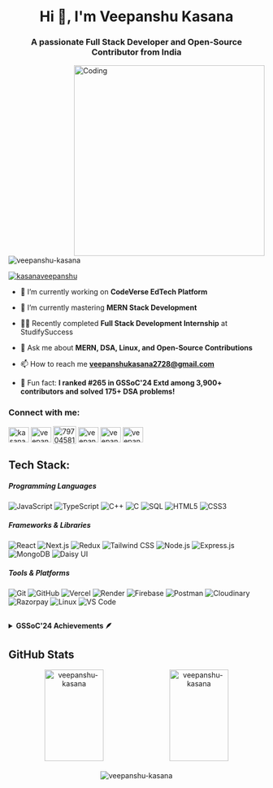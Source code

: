 <h1 align="center">Hi 👋, I'm Veepanshu Kasana</h1>
<h3 align="center">A passionate Full Stack Developer and Open-Source Contributor from India</h3>
<img align="right" alt="Coding" width="375" src="https://cdn.dribbble.com/users/1162077/screenshots/3848914/programmer.gif">

<p align="left"> <img src="https://komarev.com/ghpvc/?username=veepanshu-kasana&label=Profile%20views&color=0e75b6&style=flat" alt="veepanshu-kasana" /> </p>

<p align="left"> <a href="https://twitter.com/kasanaveepanshu" target="blank"><img src="https://img.shields.io/twitter/follow/kasanaveepanshu?logo=twitter&style=for-the-badge" alt="kasanaveepanshu" /></a> </p>

- 🔭 I’m currently working on **CodeVerse EdTech Platform**

- 🌱 I’m currently mastering **MERN Stack Development**

- 👨‍💼 Recently completed **Full Stack Development Internship** at StudifySuccess

- 💬 Ask me about **MERN, DSA, Linux, and Open-Source Contributions**

- 📫 How to reach me **veepanshukasana2728@gmail.com**

- 🌟 Fun fact: **I ranked #265 in GSSoC'24 Extd among 3,900+ contributors and solved 175+ DSA problems!**

<h3 align="left">Connect with me:</h3>
<p align="left">
<a href="https://twitter.com/kasanaveepanshu" target="blank"><img align="center" src="https://raw.githubusercontent.com/rahuldkjain/github-profile-readme-generator/master/src/images/icons/Social/twitter.svg" alt="kasanaveepanshu" height="30" width="40" /></a>
<a href="https://linkedin.com/in/veepanshu-kasana" target="blank"><img align="center" src="https://raw.githubusercontent.com/rahuldkjain/github-profile-readme-generator/master/src/images/icons/Social/linked-in-alt.svg" alt="veepanshu-kasana" height="30" width="40" /></a>
<a href="https://discord.gg/797045812763951104" target="blank"><img align="center" src="https://raw.githubusercontent.com/rahuldkjain/github-profile-readme-generator/master/src/images/icons/Social/discord.svg" alt="797045812763951104" height="35" width="45" /></a>
<a href="https://www.leetcode.com/veepanshu_kasana" target="blank"><img align="center" src="https://raw.githubusercontent.com/rahuldkjain/github-profile-readme-generator/master/src/images/icons/Social/leet-code.svg" alt="veepanshu_kasana" height="30" width="40" /></a>
<a href="https://auth.geeksforgeeks.org/user/veepanshukfvw6" target="blank"><img align="center" src="https://raw.githubusercontent.com/rahuldkjain/github-profile-readme-generator/master/src/images/icons/Social/geeks-for-geeks.svg" alt="veepanshukfvw6" height="30" width="40" /></a>
<a href="https://instagram.com/veepanshu_kasana" target="blank"><img align="center" src="https://raw.githubusercontent.com/rahuldkjain/github-profile-readme-generator/master/src/images/icons/Social/instagram.svg" alt="veepanshu_kasana" height="30" width="40" /></a>
</p>

## Tech Stack:
##### Programming Languages
![JavaScript](https://img.shields.io/badge/JavaScript-F7DF1E?style=flat-square&logo=javascript&logoColor=black)
![TypeScript](https://img.shields.io/badge/TypeScript-007ACC?style=flat-square&logo=typescript&logoColor=white)
![C++](https://img.shields.io/badge/C++-00599C?style=flat-square&logo=c%2B%2B&logoColor=white)
![C](https://img.shields.io/badge/C-A8B9CC?style=flat-square&logo=c&logoColor=black)
![SQL](https://img.shields.io/badge/SQL-336791?style=flat-square&logo=postgresql&logoColor=white)
![HTML5](https://img.shields.io/badge/HTML5-E34F26?style=flat-square&logo=html5&logoColor=white)
![CSS3](https://img.shields.io/badge/CSS3-1572B6?style=flat-square&logo=css3&logoColor=white)

##### Frameworks & Libraries
![React](https://img.shields.io/badge/React-20232A?style=flat-square&logo=react&logoColor=61DAFB)
![Next.js](https://img.shields.io/badge/Next.js-000000?style=flat-square&logo=next.js&logoColor=white)
![Redux](https://img.shields.io/badge/Redux-593D88?style=flat-square&logo=redux&logoColor=white)
![Tailwind CSS](https://img.shields.io/badge/Tailwind_CSS-38B2AC?style=flat-square&logo=tailwind-css&logoColor=white)
![Node.js](https://img.shields.io/badge/Node.js-43853D?style=flat-square&logo=node.js&logoColor=white)
![Express.js](https://img.shields.io/badge/Express.js-404D59?style=flat-square&logo=express&logoColor=white)
![MongoDB](https://img.shields.io/badge/MongoDB-4EA94B?style=flat-square&logo=mongodb&logoColor=white)
![Daisy UI](https://img.shields.io/badge/Daisy_UI-5A0EF8?style=flat-square&logo=daisyui&logoColor=white)

##### Tools & Platforms
![Git](https://img.shields.io/badge/Git-F05032?style=flat-square&logo=git&logoColor=white)
![GitHub](https://img.shields.io/badge/GitHub-100000?style=flat-square&logo=github&logoColor=white)
![Vercel](https://img.shields.io/badge/Vercel-000000?style=flat-square&logo=vercel&logoColor=white)
![Render](https://img.shields.io/badge/Render-46E3B7?style=flat-square&logo=render&logoColor=white)
![Firebase](https://img.shields.io/badge/Firebase-039BE5?style=flat-square&logo=Firebase&logoColor=white)
![Postman](https://img.shields.io/badge/Postman-FF6C37?style=flat-square&logo=postman&logoColor=white)
![Cloudinary](https://img.shields.io/badge/Cloudinary-3448C5?style=flat-square&logo=cloudinary&logoColor=white)
![Razorpay](https://img.shields.io/badge/Razorpay-02042B?style=flat-square&logo=razorpay&logoColor=white)
![Linux](https://img.shields.io/badge/Linux-FCC624?style=flat-square&logo=linux&logoColor=black)
![VS Code](https://img.shields.io/badge/VS_Code-0078D4?style=flat-square&logo=visual%20studio%20code&logoColor=white)

##

<details>	
 <summary><b>GSSoC'24 Achievements 🪶</b></summary><br>
   <div style='display:flex; align-items:center; gap: 10px;' align='center'><a href="https://gssoc.girlscript.tech/leaderboard">
      <img src="https://raw.githubusercontent.com/GSSoC24/Postman-Challenge/main/docs/assets/Postman%20White.png" width="100px" height="100px" />
      <img src="https://raw.githubusercontent.com/GSSoC24/Postman-Challenge/main/docs/assets/1.png" width="100px" height="100px" />
      <img src="https://raw.githubusercontent.com/GSSoC24/Postman-Challenge/main/docs/assets/2.png" width="100px" height="100px" />
      <img src="https://raw.githubusercontent.com/GSSoC24/Postman-Challenge/main/docs/assets/3.png" width="100px" height="100px" />
      <img src="https://raw.githubusercontent.com/GSSoC24/Postman-Challenge/main/docs/assets/4.png" width="100px" height="100px" />
      <img src="https://raw.githubusercontent.com/GSSoC24/Postman-Challenge/main/docs/assets/5.png" width="100px" height="100px" /></a>
   </div>
</details>

## GitHub Stats
<div align="center">
<div>
  <img height="180em" width="48%" src="https://github-readme-stats.vercel.app/api?username=veepanshu-kasana&show_icons=true&locale=en&theme=tokyonight" alt="veepanshu-kasana" />
  <img height="180em" width="48%" src="https://github-readme-stats.vercel.app/api/top-langs?username=veepanshu-kasana&show_icons=true&locale=en&layout=compact&theme=tokyonight" alt="veepanshu-kasana" />
</div>
<br/>
<img src="https://github-readme-streak-stats.herokuapp.com/?user=veepanshu-kasana&&theme=tokyonight" alt="veepanshu-kasana" />
</div>
